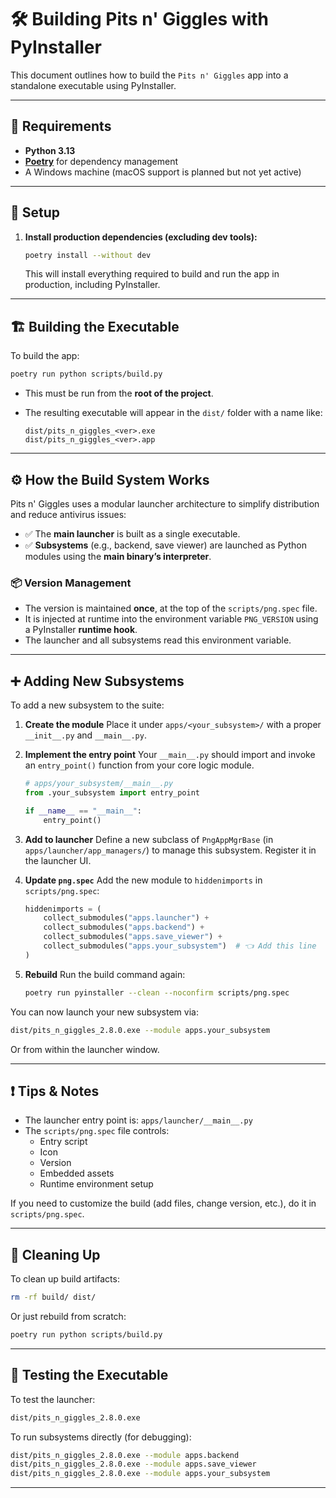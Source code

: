 # 🛠 Building Pits n' Giggles with PyInstaller

This document outlines how to build the `Pits n' Giggles` app into a standalone executable using PyInstaller.

---

## 🔧 Requirements

- **Python 3.13**
- **[Poetry](https://python-poetry.org/)** for dependency management
- A Windows machine (macOS support is planned but not yet active)

---

## 📝 Setup

1. **Install production dependencies (excluding dev tools):**

   ```bash
   poetry install --without dev
   ```

   This will install everything required to build and run the app in production, including PyInstaller.

---

## 🏗 Building the Executable

To build the app:

```bash
poetry run python scripts/build.py
```

- This must be run from the **root of the project**.
- The resulting executable will appear in the `dist/` folder with a name like:

  ```
  dist/pits_n_giggles_<ver>.exe
  dist/pits_n_giggles_<ver>.app
  ```

---

## ⚙️ How the Build System Works

Pits n' Giggles uses a modular launcher architecture to simplify distribution and reduce antivirus issues:

- ✅ The **main launcher** is built as a single executable.
- ✅ **Subsystems** (e.g., backend, save viewer) are launched as Python modules using the **main binary’s interpreter**.

### 📦 Version Management

- The version is maintained **once**, at the top of the `scripts/png.spec` file.
- It is injected at runtime into the environment variable `PNG_VERSION` using a PyInstaller **runtime hook**.
- The launcher and all subsystems read this environment variable.

---

## ➕ Adding New Subsystems

To add a new subsystem to the suite:

1. **Create the module**
   Place it under `apps/<your_subsystem>/` with a proper `__init__.py` and `__main__.py`.

2. **Implement the entry point**
   Your `__main__.py` should import and invoke an `entry_point()` function from your core logic module.

   ```python
   # apps/your_subsystem/__main__.py
   from .your_subsystem import entry_point

   if __name__ == "__main__":
       entry_point()
   ```

3. **Add to launcher**
   Define a new subclass of `PngAppMgrBase` (in `apps/launcher/app_managers/`) to manage this subsystem. Register it in the launcher UI.

4. **Update `png.spec`**
   Add the new module to `hiddenimports` in `scripts/png.spec`:

   ```python
   hiddenimports = (
       collect_submodules("apps.launcher") +
       collect_submodules("apps.backend") +
       collect_submodules("apps.save_viewer") +
       collect_submodules("apps.your_subsystem")  # 👈 Add this line
   )
   ```

5. **Rebuild**
   Run the build command again:

   ```bash
   poetry run pyinstaller --clean --noconfirm scripts/png.spec
   ```

You can now launch your new subsystem via:

```bash
dist/pits_n_giggles_2.8.0.exe --module apps.your_subsystem
```

Or from within the launcher window.

---

## ❗ Tips & Notes

- The launcher entry point is:
  `apps/launcher/__main__.py`
- The `scripts/png.spec` file controls:
  - Entry script
  - Icon
  - Version
  - Embedded assets
  - Runtime environment setup

If you need to customize the build (add files, change version, etc.), do it in `scripts/png.spec`.

---

## 🧹 Cleaning Up

To clean up build artifacts:

```bash
rm -rf build/ dist/
```

Or just rebuild from scratch:

```bash
poetry run python scripts/build.py
```

---

## 🧪 Testing the Executable

To test the launcher:

```bash
dist/pits_n_giggles_2.8.0.exe
```

To run subsystems directly (for debugging):

```bash
dist/pits_n_giggles_2.8.0.exe --module apps.backend
dist/pits_n_giggles_2.8.0.exe --module apps.save_viewer
dist/pits_n_giggles_2.8.0.exe --module apps.your_subsystem
```

---
